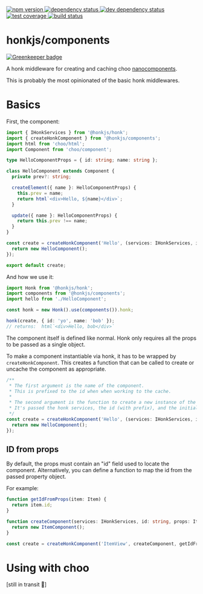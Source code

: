 <div>
  <!-- npm -->
  <a href="https://www.npmjs.com/package/@honkjs/components">
    <img src="https://img.shields.io/npm/v/@honkjs/components.svg?style=flat-square" alt="npm version" />
  </a>
  <!--  dependencies -->
  <a href="https://david-dm.org/honkjs/components">
    <img src="https://david-dm.org/honkjs/components.svg?style=flat-square" alt="dependency status" />
  </a>
  <!-- dev dependencies  -->
  <a href="https://david-dm.org/honkjs/components&type=dev">
    <img src="https://david-dm.org/honkjs/components/dev-status.svg?style=flat-square" alt="dev dependency status" />
  </a>
  <!-- coverage -->
  <a href="https://codecov.io/github/honkjs/components">
    <img src="https://img.shields.io/codecov/c/github/honkjs/components/master.svg?style=flat-square" alt="test coverage" />
  </a>
  <!-- build -->
  <a href="https://travis-ci.org/honkjs/components">
    <img src="https://img.shields.io/travis/honkjs/components/master.svg?style=flat-square" alt="build status" />
  </a>
</div>

# honkjs/components

[![Greenkeeper badge](https://badges.greenkeeper.io/honkjs/components.svg)](https://greenkeeper.io/)

A honk middleware for creating and caching choo [nanocomponents](https://github.com/choojs/nanocomponent).

This is probably the most opinionated of the basic honk middlewares.

# Basics

First, the component:

```ts
import { IHonkServices } from '@honkjs/honk';
import { createHonkComponent } from '@honkjs/components';
import html from 'choo/html';
import Component from 'choo/component';

type HelloComponentProps = { id: string; name: string };

class HelloComponent extends Component {
  private prev?: string;

  createElement({ name }: HelloComponentProps) {
    this.prev = name;
    return html`<div>Hello, ${name}</div>`;
  }

  update({ name }: HelloComponentProps) {
    return this.prev !== name;
  }
}

const create = createHonkComponent('Hello', (services: IHonkServices, id: string, props: HelloComponentProps) => {
  return new HelloComponent();
});

export default create;
```

And how we use it:

```ts
import Honk from '@honkjs/honk';
import components from '@honkjs/components';
import hello from './HelloComponent';

const honk = new Honk().use(components()).honk;

honk(create, { id: 'yo', name: 'bob' });
// returns:  html`<div>Hello, bob</div>`
```

The component itself is defined like normal. Honk only requires all the props to be passed as a single object.

To make a component instantiable via honk, it has to be wrapped by `createHonkComponent`. This creates a function that can be called to create or uncache the component as appropriate.

```ts
/**
 * The first argument is the name of the component.
 * This is prefixed to the id when when working to the cache.
 *
 * The second argument is the function to create a new instance of the component.
 * It's passed the honk services, the id (with prefix), and the initializing props.
 */
const create = createHonkComponent('Hello', (services: IHonkServices, id: string, props: HelloComponentProps) => {
  return new HelloComponent();
});
```

## ID from props

By default, the props must contain an "id" field used to locate the component. Alternatively, you can define a function to map the id from the passed property object.

For example:

```ts
function getIdFromProps(item: Item) {
  return item.id;
}

function createComponent(services: IHonkServices, id: string, props: Item) {
  return new ItemComponent();
}

const create = createHonkComponent('ItemView', createComponent, getIdFromProps);
```

# Using with choo

[still in transit 🚚]
